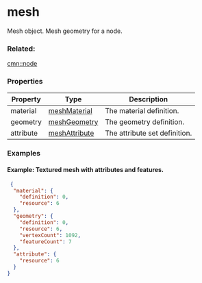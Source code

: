 # mesh

Mesh object. Mesh geometry for a node.

### Related:

[cmn::node](node.cmn.md)
### Properties

| Property | Type | Description |
| --- | --- | --- |
| material | [meshMaterial](meshMaterial.cmn.md) | The material definition. |
| geometry | [meshGeometry](meshGeometry.cmn.md) | The geometry definition. |
| attribute | [meshAttribute](meshAttribute.cmn.md) | The attribute set definition. |

### Examples 

#### Example: Textured mesh with attributes and features. 

```json
 {
  "material": {
    "definition": 0,
    "resource": 6
  },
  "geometry": {
    "definition": 0,
    "resource": 6,
    "vertexCount": 1092,
    "featureCount": 7
  },
  "attribute": {
    "resource": 6
  }
} 
```

